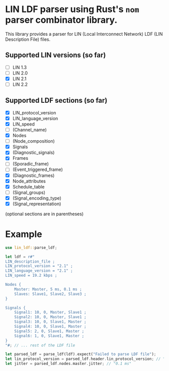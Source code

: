 # LIN LDF parser using Rust's `nom` parser combinator library.

This library provides a parser for LIN (Local Interconnect Network) LDF (LIN Description File) files.

## Supported LIN versions (so far)

- [ ] LIN 1.3
- [ ] LIN 2.0
- [x] LIN 2.1
- [ ] LIN 2.2

## Supported LDF sections (so far)

- [x] LIN_protocol_version
- [x] LIN_language_version
- [x] LIN_speed
- [ ] (Channel_name)
- [x] Nodes
- [ ] (Node_composition)
- [x] Signals
- [x] (Diagnostic_signals)
- [x] Frames
- [ ] (Sporadic_frame)
- [ ] (Event_triggered_frame)
- [x] (Diagnostic_frames)
- [x] Node_attributes
- [x] Schedule_table
- [ ] (Signal_groups)
- [x] (Signal_encoding_type)
- [x] (Signal_representation)

(optional sections are in parentheses)

# Example

```rust
use lin_ldf::parse_ldf;

let ldf = r#"
LIN_description_file ;
LIN_protocol_version = "2.1" ;
LIN_language_version = "2.1" ;
LIN_speed = 19.2 kbps ;

Nodes {
    Master: Master, 5 ms, 0.1 ms ;
    Slaves: Slave1, Slave2, Slave3 ;
}

Signals {
    Signal1: 10, 0, Master, Slave1 ;
    Signal2: 10, 0, Master, Slave1 ;
    Signal3: 10, 0, Slave1, Master ;
    Signal4: 10, 0, Slave1, Master ;
    Signal5: 2, 0, Slave1, Master ;
    Signal6: 1, 0, Slave1, Master ;
}
"#; // ... rest of the LDF file

let parsed_ldf = parse_ldf(ldf).expect("Failed to parse LDF file");
let lin_protocol_version = parsed_ldf.header.lin_protocol_version; // "2.1"
let jitter = parsed_ldf.nodes.master.jitter; // "0.1 ms"
```
